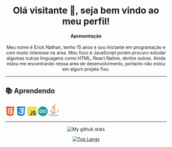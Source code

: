 <h1 align="center">Olá visitante 👋, seja bem vindo ao meu perfil!</h1>

<h4 align="center">Apresentação</h4>

<p align="center">
Meu nome é Erick Nathan, tenho 15 anos e sou iniciante em programação e com muito interesse na area. Meu foco é JavaScript porém procuro estudar algumas outras linguagens como HTML, React Native, dentre outros. Ainda estou me encontrando nessa area de desenvolvimento, portanto não estou em algum projeto fixo.
</p>

---

## 📚 Aprendendo
<img src = 'https://github.com/gustavoddainezi/gustavoddainezi/blob/master/image/html5.svg' width='30'/> <img src = 'https://github.com/gustavoddainezi/gustavoddainezi/blob/master/image/css3.svg' width='30'/> <img src = 'https://github.com/gustavoddainezi/gustavoddainezi/blob/master/image/javascript.svg' width='30'/> <img src = 'https://github.com/gustavoddainezi/gustavoddainezi/blob/master/image/arduino.png' width='30'/> <img src = 'https://github.com/gustavoddainezi/gustavoddainezi/blob/master/image/java.png' width='30'/>

---

<div align="center">

![My github stats](https://github-readme-stats.vercel.app/api?username=ErickNathan&show_icons=true&theme=dark)

[![Top Langs](https://github-readme-stats.vercel.app/api/top-langs/?username=ErickNathan&theme=dark)](https://github.com/ErickNathan/github-readme-stats)

   </div>
